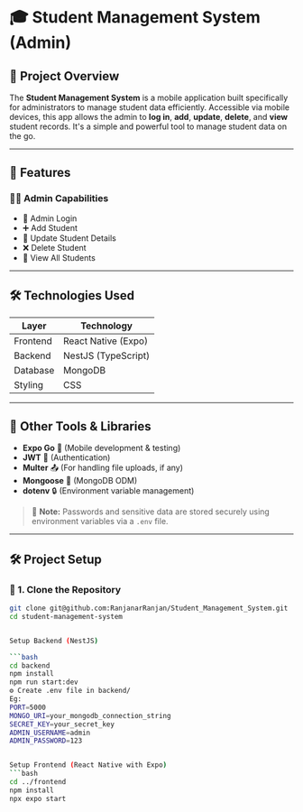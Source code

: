 # 🎓 Student Management System (Admin)

## 📱 Project Overview

The **Student Management System** is a mobile application built specifically for administrators to manage student data efficiently. Accessible via mobile devices, this app allows the admin to **log in**, **add**, **update**, **delete**, and **view** student records. It's a simple and powerful tool to manage student data on the go.

---

## 🧩 Features

### 👨‍💼 Admin Capabilities
- 🔐 Admin Login
- ➕ Add Student
- 📝 Update Student Details
- ❌ Delete Student
- 👀 View All Students

---

## 🛠 Technologies Used

| Layer         | Technology          |
|---------------|---------------------|
| Frontend      | React Native (Expo) |
| Backend       | NestJS (TypeScript) |
| Database      | MongoDB             |
| Styling       | CSS                 |

---

## 🔧 Other Tools & Libraries

- **Expo Go** 📲 (Mobile development & testing)
- **JWT** 🔐 (Authentication)
- **Multer** 📤 (For handling file uploads, if any)
- **Mongoose** 🧠 (MongoDB ODM)
- **dotenv** 🔒 (Environment variable management)

> 🔑 **Note:** Passwords and sensitive data are stored securely using environment variables via a `.env` file.

---

## 🛠️ Project Setup

### 🔁 1. Clone the Repository

```bash
git clone git@github.com:RanjanarRanjan/Student_Management_System.git
cd student-management-system


Setup Backend (NestJS)

```bash
cd backend
npm install
npm run start:dev
⚙️ Create .env file in backend/
Eg:
PORT=5000
MONGO_URI=your_mongodb_connection_string
SECRET_KEY=your_secret_key
ADMIN_USERNAME=admin
ADMIN_PASSWORD=123


Setup Frontend (React Native with Expo)
```bash
cd ../frontend
npm install
npx expo start